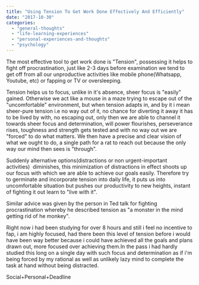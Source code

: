 ```yaml
---
title: "Using Tension To Get Work Done Effectively And Efficiently"
date: "2017-10-30"
categories: 
  - "general-thoughts"
  - "life-learning-experiences"
  - "personal-experiences-and-thoughts"
  - "psychology"
---
```


The most effective tool to get work done is "Tension", possessing it helps to fight off procrastination, just like 2-3 days before examination we tend to get off from all our unproductive activities like mobile phone(Whatsapp, Youtube, etc) or fapping or TV or oversleeping.

Tension helps us to focus, unlike in it's absence, sheer focus is "easily" gained. Otherwise we act like a mouse in a maze trying to escape out of the "uncomfortable" environment, but when tension adapts in, and by it i mean sheer-pure tension i.e no way out of it, no chance for diverting it away it has to be lived by with, no escaping out, only then we are able to channel it towards sheer focus and determination, will power flourishes, perseverance rises, toughness and strength gets tested and with no way out we are "forced" to do what matters. We then have a precise and clear vision of what we ought to do, a single path for a rat to reach out because the only way our mind then sees is "through".

Suddenly alternative options(distractions or non urgent-important activities)  diminishes, this minimization of distractions in effect shoots up our focus with which we are able to achieve our goals easily. Therefore try to germinate and incorporate tension into daily life, it puts us into uncomfortable situation but pushes our productivity to new heights, instant of fighting it out learn to "live with it".

Similar advice was given by the person in Ted talk for fighting procrastination whereby he described tension as "a monster in the mind getting rid of he monkey".

Right now i had been studying for over 8 hours and still i feel no incentive to fap, i am highly focused, had there been this level of tension before i would have been way better because i could have achieved all the goals and plans drawn out, more focused over achieving them.In the pass i had hardly studied this long on a single day with such focus and determination as if i'm being forced by my rational as well as unlikely lazy mind to complete the task at hand without being distracted.

Social+Personal+Deadline
